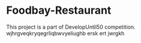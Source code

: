 # Foodbay-Restaurant
This project is a part of DevelopUntil50 competition.
wjhrgveqkryqegrliqbwvyeliughb ersk
ert jwrgkh
